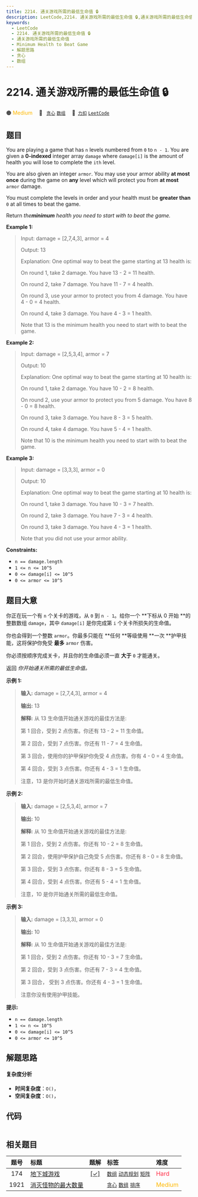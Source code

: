 ```yaml
---
title: 2214. 通关游戏所需的最低生命值 🔒
description: LeetCode,2214. 通关游戏所需的最低生命值 🔒,通关游戏所需的最低生命值,Minimum Health to Beat Game,解题思路,贪心,数组
keywords:
  - LeetCode
  - 2214. 通关游戏所需的最低生命值 🔒
  - 通关游戏所需的最低生命值
  - Minimum Health to Beat Game
  - 解题思路
  - 贪心
  - 数组
---
```


# 2214. 通关游戏所需的最低生命值 🔒

🟠 <font color=#ffb800>Medium</font>&emsp; 🔖&ensp; [`贪心`](/tag/greedy.md) [`数组`](/tag/array.md)&emsp; 🔗&ensp;[`力扣`](https://leetcode.cn/problems/minimum-health-to-beat-game) [`LeetCode`](https://leetcode.com/problems/minimum-health-to-beat-game)

## 题目

You are playing a game that has `n` levels numbered from `0` to `n - 1`. You
are given a **0-indexed** integer array `damage` where `damage[i]` is the
amount of health you will lose to complete the `ith` level.

You are also given an integer `armor`. You may use your armor ability **at
most once** during the game on **any** level which will protect you from **at
most** `armor` damage.

You must complete the levels in order and your health must be **greater than**
`0` at all times to beat the game.

Return _the**minimum** health you need to start with to beat the game._



**Example 1:**

> Input: damage = [2,7,4,3], armor = 4
> 
> Output: 13
> 
> Explanation: One optimal way to beat the game starting at 13 health is:
> 
> On round 1, take 2 damage. You have 13 - 2 = 11 health.
> 
> On round 2, take 7 damage. You have 11 - 7 = 4 health.
> 
> On round 3, use your armor to protect you from 4 damage. You have 4 - 0 = 4 health.
> 
> On round 4, take 3 damage. You have 4 - 3 = 1 health.
> 
> Note that 13 is the minimum health you need to start with to beat the game.

**Example 2:**

> Input: damage = [2,5,3,4], armor = 7
> 
> Output: 10
> 
> Explanation: One optimal way to beat the game starting at 10 health is:
> 
> On round 1, take 2 damage. You have 10 - 2 = 8 health.
> 
> On round 2, use your armor to protect you from 5 damage. You have 8 - 0 = 8 health.
> 
> On round 3, take 3 damage. You have 8 - 3 = 5 health.
> 
> On round 4, take 4 damage. You have 5 - 4 = 1 health.
> 
> Note that 10 is the minimum health you need to start with to beat the game.

**Example 3:**

> Input: damage = [3,3,3], armor = 0
> 
> Output: 10
> 
> Explanation: One optimal way to beat the game starting at 10 health is:
> 
> On round 1, take 3 damage. You have 10 - 3 = 7 health.
> 
> On round 2, take 3 damage. You have 7 - 3 = 4 health.
> 
> On round 3, take 3 damage. You have 4 - 3 = 1 health.
> 
> Note that you did not use your armor ability.

**Constraints:**

  * `n == damage.length`
  * `1 <= n <= 10^5`
  * `0 <= damage[i] <= 10^5`
  * `0 <= armor <= 10^5`


## 题目大意

你正在玩一个有 `n` 个关卡的游戏，从 `0` 到 `n - 1`。给你一个 **下标从 0  开始 **的整数数组 `damage`，其中
`damage[i]` 是你完成第 `i` 个关卡所损失的生命值。

你也会得到一个整数 `armor`。你最多只能在 **任何  **等级使用 **一次  **护甲技能，这将保护你免受 **最多**  `armor` 伤害。

你必须按顺序完成关卡，并且你的生命值必须一直 **大于** `0` 才能通关。

返回 _你开始通关所需的最低生命值。_



**示例 1:**

> 
> 
> 
> 
> 
> **输入:** damage = [2,7,4,3], armor = 4
> 
> **输出:** 13
> 
> **解释:** 从 13 生命值开始通关游戏的最佳方法是:
> 
> 第 1 回合，受到 2 点伤害。你还有 13 - 2 = 11 生命值。
> 
> 第 2 回合，受到 7 点伤害。你还有 11 - 7 = 4 生命值。
> 
> 第 3 回合，使用你的护甲保护你免受 4 点伤害。你有 4 - 0 = 4 生命值。
> 
> 第 4 回合，受到 3 点伤害。你还有 4 - 3 = 1 生命值。
> 
> 注意，13 是你开始时通关游戏所需的最低生命值。
> 
> 

**示例 2:**

> 
> 
> 
> 
> 
> **输入:** damage = [2,5,3,4], armor = 7
> 
> **输出:** 10
> 
> **解释:** 从 10 生命值开始通关游戏的最佳方法是:
> 
> 第 1 回合，受到 2 点伤害。你还有 10 - 2 = 8 生命值。
> 
> 第 2 回合，使用护甲保护自己免受 5 点伤害。你还有 8 - 0 = 8 生命值。
> 
> 第 3 回合，受到 3 点伤害。你还有 8 - 3 = 5 生命值。
> 
> 第 4 回合，受到 4 点伤害。你还有 5 - 4 = 1 生命值。
> 
> 注意，10 是你开始通关所需的最低生命值。
> 
> 

**示例 3:**

> 
> 
> 
> 
> 
> **输入:** damage = [3,3,3], armor = 0
> 
> **输出:** 10
> 
> **解释:** 从 10 生命值开始通关游戏的最佳方法是:
> 
> 第 1 回合，受到 2 点伤害。你还有 10 - 3 = 7 生命值。
> 
> 第 2 回合，受到 3 点伤害。你还有 7 - 3 = 4 生命值。
> 
> 第 3 回合， 受到 3 点伤害。你还有 4 - 3 = 1 生命值。
> 
> 注意你没有使用护甲技能。



**提示:**

  * `n == damage.length`
  * `1 <= n <= 10^5`
  * `0 <= damage[i] <= 10^5`
  * `0 <= armor <= 10^5`


## 解题思路

#### 复杂度分析

- **时间复杂度**：`O()`，
- **空间复杂度**：`O()`，

## 代码

```javascript

```

## 相关题目

<!-- prettier-ignore -->
| 题号 | 标题 | 题解 | 标签 | 难度 |
| :------: | :------ | :------: | :------ | :------ |
| 174 | [地下城游戏](https://leetcode.com/problems/dungeon-game) | [[✓]](/problem/0174.md) |  [`数组`](/tag/array.md) [`动态规划`](/tag/dynamic-programming.md) [`矩阵`](/tag/matrix.md) | <font color=#ff334b>Hard</font> |
| 1921 | [消灭怪物的最大数量](https://leetcode.com/problems/eliminate-maximum-number-of-monsters) |  |  [`贪心`](/tag/greedy.md) [`数组`](/tag/array.md) [`排序`](/tag/sorting.md) | <font color=#ffb800>Medium</font> |